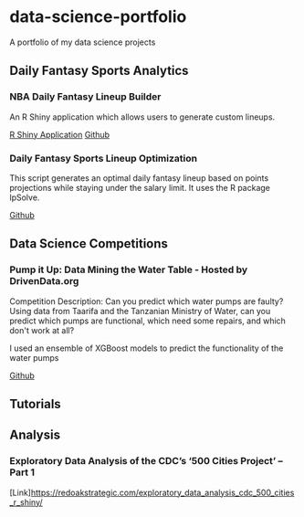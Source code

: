 # data-science-portfolio
A portfolio of my data science projects

## Daily Fantasy Sports Analytics

### NBA Daily Fantasy Lineup Builder
An R Shiny application which allows users to generate custom lineups.

[R Shiny Application](http://premium.shinyapps.io/nba_fantasy_projections/) [Github](https://github.com/MattBrown88/NBA-Fan-Duel-Shiny-App)

### Daily Fantasy Sports Lineup Optimization
This script generates an optimal daily fantasy lineup based on points projections while staying under the salary limit. It uses the R package lpSolve.

[Github](https://github.com/MattBrown88/lpsolve---Daily-Fantasy-Sports-Optimization)



## Data Science Competitions

### Pump it Up: Data Mining the Water Table - Hosted by DrivenData.org

Competition Description: Can you predict which water pumps are faulty? Using data from Taarifa and the Tanzanian Ministry of Water, can you predict which pumps are functional, which need some repairs, and which don't work at all? 

I used an ensemble of XGBoost models to predict the functionality of the water pumps

[Github](https://github.com/MattBrown88/Pump-it-Up-XGBoost-Ensemble)

## Tutorials

## Analysis

### Exploratory Data Analysis of the CDC’s ‘500 Cities Project’ – Part 1

[Link]https://redoakstrategic.com/exploratory_data_analysis_cdc_500_cities_r_shiny/
